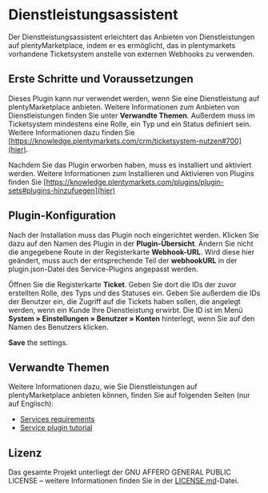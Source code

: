 # Dienstleistungsassistent
 
Der Dienstleistungsassistent erleichtert das Anbieten von Dienstleistungen auf plentyMarketplace, indem er es ermöglicht, das in plentymarkets vorhandene Ticketsystem anstelle von externen Webhooks zu verwenden.

## Erste Schritte und Voraussetzungen

Dieses Plugin kann nur verwendet werden, wenn Sie eine Dienstleistung auf plentyMarketplace anbieten. Weitere Informationen zum Anbieten von Dienstleistungen finden Sie unter **Verwandte Themen**. Außerdem muss im Ticketsystem mindestens eine Rolle, ein Typ und ein Status definiert sein. Weitere Informationen dazu finden Sie [https://knowledge.plentymarkets.com/crm/ticketsystem-nutzen#700](hier).

Nachdem Sie das Plugin erworben haben, muss es installiert und aktiviert werden. Weitere Informationen zum Installieren und Aktivieren von Plugins finden Sie [https://knowledge.plentymarkets.com/plugins/plugin-sets#plugins-hinzufuegen](hier)
 
## Plugin-Konfiguration

Nach der Installation muss das Plugin noch eingerichtet werden. Klicken Sie dazu auf den Namen des Plugin in der **Plugin-Übersicht**. Ändern Sie nicht die angegebene Route in der Registerkarte **Webhook-URL**. Wird diese hier geändert, muss auch der entsprechende Teil der **webhookURL** in der plugin.json-Datei des Service-Plugins angepasst werden.

Öffnen Sie die Registerkarte **Ticket**. Geben Sie dort die IDs der zuvor erstellten Rolle, des Typs und des Statuses ein. Geben Sie außerdem die IDs der Benutzer ein, die Zugriff auf die Tickets haben sollen, die angelegt werden, wenn ein Kunde Ihre Dienstleistung erwirbt. Die ID ist im Menü **System » Einstellungen » Benutzer » Konten** hinterlegt, wenn Sie auf den Namen des Benutzers klicken.
 
**Save** the settings.

## Verwandte Themen

Weitere Informationen dazu, wie Sie Dienstleistungen auf plentyMarketplace anbieten können, finden Sie auf folgenden Seiten (nur auf Englisch):
 
* [Services requirements](https://developers.plentymarkets.com/marketplace/services-requirements)
* [Service plugin tutorial](https://developers.plentymarkets.com/tutorials/service-plugin)
 
## Lizenz
 
Das gesamte Projekt unterliegt der GNU AFFERO GENERAL PUBLIC LICENSE – weitere Informationen finden Sie in der [LICENSE.md](/LICENSE.md)-Datei.